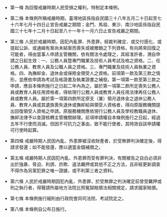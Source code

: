* 第一條 為回復戒嚴時期人民受損之權利，特制定本條例。

* 第二條 本條例所稱戒嚴時期，臺灣地區係指自民國三十八年五月二十日起至七十六年七月十四日止宣告戒嚴之期間；金門、馬祖、東沙、南沙地區係指自民國三十七年十二月十日起至八十一年十一月六日止宣告戒嚴之期間。

* 第三條 人民於戒嚴時期，因犯內亂罪、外患罪，經裁判確定、或交付感化、或提起公訴、或通緝有案尚未結案而喪失或被撤銷之下列資格，有向將來回復之可能者，得由當事人申請主管機關，依有關法令處理之，其經准許者，溯自申請之日起生效：一、公務人員暨專門職業及技術人員考試及格之資格。二、任公務人員、教育人員及公職人員之資格。三、專門職業及技術人員執業之資格。四、為撫卹金、退休金或保險金領受人之資格。前項第一款及第三款之情形，並應依申請為考試及格證書及執業證書之補發。第一項第一款至第三款之申請，應自本條例施行之日起二年內為之。屬於第一項第二款所定喪失公務人員或教育人員任用資格者，得依現行公務人員或教育人員任用法律再任公務人員或教育人員。屬於第一項第四款所定原支（兼）領月退休金之退休公務人員、教育人員或其遺族喪失退休或撫卹給與領受人資格者，得向原服務機關提出回復領受人資格之申請。原服務機關應依現行公務人員及學校教職員退休、撫卹法律予以查證核轉主管機關辦理。前項申請權自本條例施行之日起，經過五年不行使而消滅。但因不可抗力之事由，致不能行使者，其時效自該申請權可行使時起算。

* 第四條 戒嚴時期人民因內亂、外患罪被沒收財產者，於受無罪判決確定後，得請求發還；如不能發還，應以適當金錢補償之。

* 第五條 戒嚴時期人民因犯內亂、外患罪而受有罪判決，有關被告之自白必須非出於強暴、脅迫、利誘、詐欺、違法羈押或其他不正之方法，且非經更新調查不得作為另案犯罪之唯一證據，或不利第三者之資料。

* 第六條 人民於戒嚴時期因犯內亂、外患罪，於受無罪之判決確定前曾受羈押或刑之執行者，得聲請所屬地方法院比照冤獄賠償法相關規定，請求國家賠償。

* 第七條 本條例施行細則由行政院會同司法院、考試院定之。

* 第八條 本條例自公布日施行。

